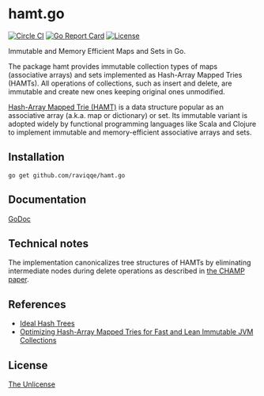 # hamt.go

[![Circle CI](https://img.shields.io/circleci/project/github/raviqqe/hamt.go.svg?style=flat-square)](https://circleci.com/gh/raviqqe/hamt.go)
[![Go Report Card](https://goreportcard.com/badge/github.com/raviqqe/hamt.go?style=flat-square)](https://goreportcard.com/report/github.com/raviqqe/hamt.go)
[![License](https://img.shields.io/github/license/raviqqe/hamt.go.svg?style=flat-square)][unlicense]

Immutable and Memory Efficient Maps and Sets in Go.

The package hamt provides immutable collection types of maps (associative arrays)
and sets implemented as Hash-Array Mapped Tries (HAMTs).
All operations of collections, such as insert and delete, are immutable and
create new ones keeping original ones unmodified.

[Hash-Array Mapped Trie (HAMT)](https://en.wikipedia.org/wiki/Hash_array_mapped_trie)
is a data structure popular as an associative array (a.k.a. map or dictionary)
or set.
Its immutable variant is adopted widely by functional programming languages
like Scala and Clojure to implement immutable and memory-efficient associative
arrays and sets.

## Installation

```
go get github.com/raviqqe/hamt.go
```

## Documentation

[GoDoc](https://godoc.org/github.com/raviqqe/hamt.go)

## Technical notes

The implementation canonicalizes tree structures of HAMTs by eliminating
intermediate nodes during delete operations as described
in [the CHAMP paper][champ].

## References

- [Ideal Hash Trees](https://infoscience.epfl.ch/record/64398/files/idealhashtrees.pdf)
- [Optimizing Hash-Array Mapped Tries for Fast and Lean Immutable JVM Collections][champ]

## License

[The Unlicense][unlicense]

[champ]: https://michael.steindorfer.name/publications/oopsla15.pdf

[unlicense]: https://unlicense.org/
